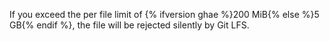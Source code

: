 If you exceed the per file limit of {% ifversion ghae %}200 MiB{% else %}5 GB{% endif %}, the file will be rejected silently by Git LFS.

